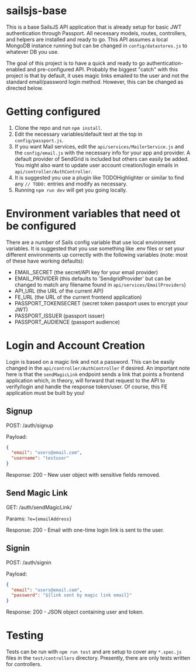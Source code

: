 # sailsjs-base

This is a base SailsJS API application that is already setup for basic JWT authentication through Passport. All necessary models, routes, controllers, and helpers are installed and ready to go. This API assumes a local MongoDB instance running but can be changed in `config/datastores.js` to whatever DB you use.

The goal of this project is to have a quick and ready to go authentication-enabled and pre-configured API. Probably the biggest "catch" with this project is that by default, it uses magic links emailed to the user and not the standard email/password login method. However, this can be changed as directed below.

# Getting configured

1. Clone the repo and run `npm install`.
2. Edit the necessary variables/default text at the top in `config/passport.js`.
3. If you want Mail services, edit the `api/services/MailerService.js` and the `config/email.js` with the necessary info for your app and provider. A default provider of SendGrid is included but others can easily be added. You might also want to update user account creation/login emails in `api/controller/AuthController`.
4. It is suggested you use a plugin like TODOHighlighter or similar to find any `// TODO:` entries and modify as necessary.
5. Running `npm run dev` will get you going locally.

# Environment variables that need ot be configured

There are a number of Sails config variable that use local environment variables. It is suggested that you use something like .env files or set your different environments up correctly with the following variables (note: most of these have working defaults):

- EMAIL_SECRET (the secret/API key for your email provider)
- EMAIL_PROVIDER (this defaults to 'SendgridProvider' but can be changed to match any filename found in `api/services/EmailProviders`)
- API_URL (the URL of the current API)
- FE_URL (the URL of the current frontend application)
- PASSPORT_TOKENSECRET (secret token passport uses to encrypt your JWT)
- PASSPORT_ISSUER (passport issuer)
- PASSPORT_AUDIENCE (passport audience)

# Login and Account Creation

Login is based on a magic link and not a password. This can be easily changed in the `api/controller/AuthController` if desired. An important note here is that the `sendMagicLink` endpoint sends a link that points a frontend application which, in theory, will forward that request to the API to verify/login and handle the response token/user. Of course, this FE application must be built by you!

## Signup

POST: /auth/signup

Payload:

```json
{
  "email": "users@email.com",
  "username": "testuser"
}
```

Response: 200 - New user object with sensitive fields removed.

## Send Magic Link

GET: /auth/sendMagicLink/

Params: `?e={emailAddress}`

Response: 200 - Email with one-time login link is sent to the user.

## Signin

POST: /auth/signin

Payload:

```json
{
  "email": "users@email.com",
  "password": "${link sent by magic link email}"
}
```

Response: 200 - JSON object containing user and token.

# Testing

Tests can be run with `npm run test` and are setup to cover any `*.spec.js` files in the `test/controllers` directory. Presently, there are only tests written for controllers.
